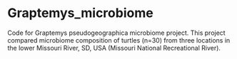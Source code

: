 # Graptemys_microbiome
Code for Graptemys pseudogeographica microbiome project. This project compared microbiome composition of turtles (n=30) from three locations in the lower Missouri River, SD, USA (Missouri National Recreational River).
